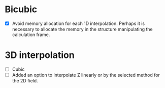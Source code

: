 # Bicubic

- [x] Avoid memory allocation for each 1D interpolation. Perhaps it is
      necessary to allocate the memory in the structure manipulating the
      calculation frame.

# 3D interpolation

- [ ] Cubic
- [ ] Added an option to interpolate Z linearly or by the selected
      method for the 2D field.
